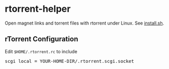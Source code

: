 rtorrent-helper
===============

Open magnet links and torrent files with rtorrent under Linux. See [install.sh](https://github.com/scottt/rtorrent-helper/blob/master/install.sh).

rTorrent Configuration
----------------------
Edit `$HOME/.rtorrent.rc` to include

<pre>
scgi_local = YOUR-HOME-DIR/.rtorrent.scgi.socket
</pre>
